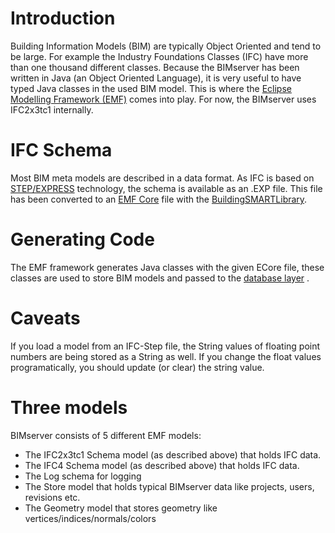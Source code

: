 # Introduction

Building Information Models (BIM) are typically Object Oriented and tend to be large. For example the Industry Foundations Classes (IFC) have more than one thousand different classes. Because the BIMserver has been written in Java (an Object Oriented Language), it is very useful to have typed Java classes in the used BIM model. This is where the [Eclipse Modelling Framework (EMF)](http://www.eclipse.org/modeling/emf/) comes into play. For now, the BIMserver uses IFC2x3tc1 internally.

# IFC Schema

Most BIM meta models are described in a data format. As IFC is based on [STEP/EXPRESS](http://en.wikipedia.org/wiki/EXPRESS_(data_modeling_language)) technology, the schema is available as an .EXP file. This file has been converted to an [EMF Core](http://download.eclipse.org/modeling/emf/emf/javadoc/2.6.0/org/eclipse/emf/ecore/package-summary.html#details ) file with the [BuildingSMARTLibrary](https://github.com/opensourceBIM/BuildingSMARTLibrary).

# Generating Code

The EMF framework generates Java classes with the given ECore file, these classes are used to store BIM models and passed to the [database layer](https://github.com/opensourceBIM/BIMserver/wiki/Database---Versioning) .

# Caveats

If you load a model from an IFC-Step file, the String values of floating point numbers are being stored as a String as well. If you change the float values programatically, you should update (or clear) the string value.

# Three models

BIMserver consists of 5 different EMF models:
*  The IFC2x3tc1 Schema model (as described above) that holds IFC data.
*  The IFC4 Schema model (as described above) that holds IFC data.
*  The Log schema for logging
*  The Store model that  holds typical BIMserver data like projects, users, revisions etc. 
*  The Geometry model that stores geometry like vertices/indices/normals/colors
